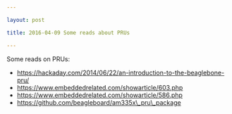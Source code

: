 ```yaml
---

layout: post

title: 2016-04-09 Some reads about PRUs

---
```



Some reads on PRUs:

-   https://hackaday.com/2014/06/22/an-introduction-to-the-beaglebone-pru/
-   https://www.embeddedrelated.com/showarticle/603.php
-   https://www.embeddedrelated.com/showarticle/586.php
-   https://github.com/beagleboard/am335x\_pru\_package

